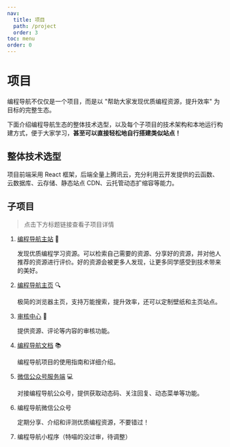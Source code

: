 ```yaml
---
nav:
  title: 项目
  path: /project
  order: 3
toc: menu
order: 0
---
```


# 项目

编程导航不仅仅是一个项目，而是以 "帮助大家发现优质编程资源，提升效率" 为目标的完整生态。

下面介绍编程导航生态的整体技术选型，以及每个子项目的技术架构和本地运行构建方式，便于大家学习，**甚至可以直接轻松地自行搭建类似站点！**


## 整体技术选型

项目前端采用 React 框架，后端全量上腾讯云，充分利用云开发提供的云函数、云数据库、云存储、静态站点 CDN、云托管动态扩缩容等能力。


## 子项目

> 点击下方标题链接查看子项目详情


1. [编程导航主站](project/code-nav-main) 🏡

   发现优质编程学习资源。可以检索自己需要的资源、分享好的资源，并对他人推荐的资源进行评价。好的资源会被更多人发现，让更多同学感受到技术带来的美好。

2. [编程导航主页](project/code-nav-home) 🔍

   极简的浏览器主页，支持万能搜索，提升效率，还可以定制壁纸和主页站点。

3. [审核中心](project/code-nav-review) 👮

   提供资源、评论等内容的审核功能。

4. [编程导航文档](project/code-nav-doc) 📚

   编程导航项目的使用指南和详细介绍。

5. [微信公众号服务端](project/code-nav-mp-server) 💻

   对接编程导航公众号，提供获取动态码、关注回复、动态菜单等功能。

6. 编程导航微信公众号

   定期分享、介绍和评测优质编程资源，不要错过！

7. 编程导航小程序（特喵的没过审，待调整）

